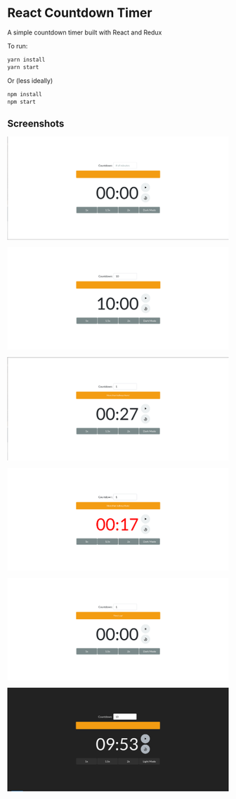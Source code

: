 # React Countdown Timer
A simple countdown timer built with React and Redux

To run:
```bash
yarn install
yarn start
```
Or (less ideally)
```bash
npm install
npm start
```

## Screenshots
![Screenshot of the base application](/screenshots/react-timer-base.png "The base application")

![Screenshot of the set timer](/screenshots/react-timer-timer-set.png "Timer set")

![Screenshot of the halfway done message](/screenshots/react-timer-halfway.png "Halfway done")

![Screenshot of red timer text](/screenshots/react-timer-red.png "Red text")

![Screenshot of the time's up message](/screenshots/react-timer-done.png "Times up")

![Screenshot of the bonus dark mode toggle](/screenshots/react-timer-dark-mode.png "Bonus dark mode")
